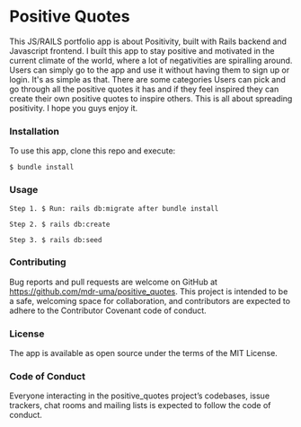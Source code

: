 # Positive Quotes

This JS/RAILS portfolio app is about Positivity, built with Rails backend and Javascript frontend. I built this app to stay positive and motivated in the current climate of the world, where a lot of negativities are spiralling around. Users can simply go to the app and use it without having them to sign up or login. It's as simple as that. There are some categories Users can pick and go through all the positive quotes it has and if they feel inspired they can create their own positive quotes to inspire others. This is all about spreading positivity. I hope you guys enjoy it.

### Installation
To use this app, clone this repo and execute:
    
    $ bundle install
    
### Usage
    Step 1. $ Run: rails db:migrate after bundle install
    
    Step 2. $ rails db:create
    
    Step 3. $ rails db:seed

### Contributing
Bug reports and pull requests are welcome on GitHub at https://github.com/mdr-uma/positive_quotes. This project is intended to be a safe, welcoming space for collaboration, and contributors are expected to adhere to the Contributor Covenant code of conduct.

### License
The app is available as open source under the terms of the MIT License.

### Code of Conduct
Everyone interacting in the positive_quotes project’s codebases, issue trackers, chat rooms and mailing lists is expected to follow the code of conduct.
